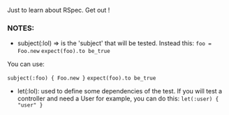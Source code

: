 Just to learn about RSpec. Get out !

### NOTES:

* subject(:lol) => is the 'subject' that will be tested. Instead this:
`foo = Foo.new`
`expect(foo).to be_true`

You can use:

`subject(:foo) { Foo.new }`
`expect(foo).to be_true` 

* let(:lol): used to define some dependencies of the test. If you will test a controller and need a User for example, you can do this:
`let(:user) { "user" }`